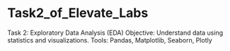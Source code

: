 # Task2_of_Elevate_Labs
Task 2: Exploratory Data Analysis (EDA)  Objective: Understand data using statistics and visualizations.  Tools:  Pandas, Matplotlib, Seaborn, Plotly
